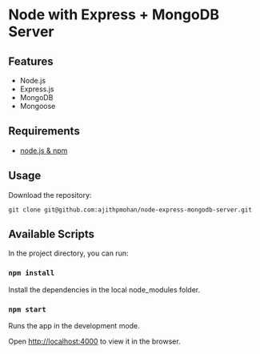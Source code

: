 # Node with Express + MongoDB Server

## Features

* Node.js
* Express.js
* MongoDB
* Mongoose

## Requirements

* [node.js & npm](https://nodejs.org/en/)

## Usage

Download the repository:

    git clone git@github.com:ajithpmohan/node-express-mongodb-server.git

## Available Scripts

In the project directory, you can run:

### `npm install`

Install the dependencies in the local node_modules folder.

### `npm start`

Runs the app in the development mode.

Open [http://localhost:4000](http://localhost:4000) to view it in the browser.

